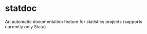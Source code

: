 statdoc
=======

An automatic documentation feature for statistics projects (supports currently only Stata)
